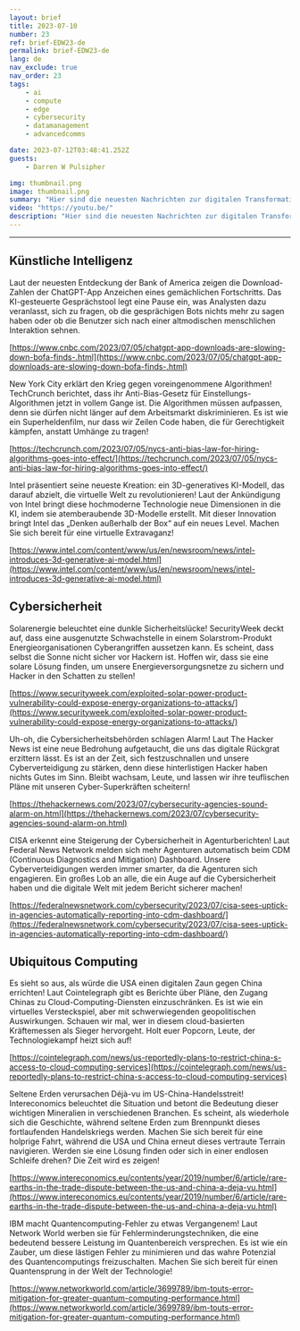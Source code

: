```yaml
---
layout: brief
title: 2023-07-10
number: 23
ref: brief-EDW23-de
permalink: brief-EDW23-de
lang: de
nav_exclude: true
nav_order: 23
tags:
    - ai
    - compute
    - edge
    - cybersecurity
    - datamanagement
    - advancedcomms

date: 2023-07-12T03:48:41.252Z
guests:
    - Darren W Pulsipher

img: thumbnail.png
image: thumbnail.png
summary: "Hier sind die neuesten Nachrichten zur digitalen Transformation vom 10. Juli 2023. Der anhaltende Handelskrieg beginnt sich auf Cloud-Dienste auszuwirken. Darüber hinaus gibt es Spekulationen, dass das Hype um generative KI möglicherweise nachlässt. Auf dem Gebiet der Cybersicherheit gibt es Bedenken, ob wir genug tun, um den bösartigen Akteuren einen Schritt voraus zu sein."
video: "https://youtu.be/"
description: "Hier sind die neuesten Nachrichten zur digitalen Transformation vom 10. Juli 2023. Der anhaltende Handelskrieg beginnt sich auf Cloud-Dienste auszuwirken. Darüber hinaus gibt es Spekulationen, dass das Hype um generative KI möglicherweise nachlässt. Auf dem Gebiet der Cybersicherheit gibt es Bedenken, ob wir genug tun, um den bösartigen Akteuren einen Schritt voraus zu sein."
---
```






---

## Künstliche Intelligenz

Laut der neuesten Entdeckung der Bank of America zeigen die Download-Zahlen der ChatGPT-App Anzeichen eines gemächlichen Fortschritts. Das KI-gesteuerte Gesprächstool legt eine Pause ein, was Analysten dazu veranlasst, sich zu fragen, ob die gesprächigen Bots nichts mehr zu sagen haben oder ob die Benutzer sich nach einer altmodischen menschlichen Interaktion sehnen.

[https://www.cnbc.com/2023/07/05/chatgpt-app-downloads-are-slowing-down-bofa-finds-.html](https://www.cnbc.com/2023/07/05/chatgpt-app-downloads-are-slowing-down-bofa-finds-.html)

New York City erklärt den Krieg gegen voreingenommene Algorithmen! TechCrunch berichtet, dass ihr Anti-Bias-Gesetz für Einstellungs-Algorithmen jetzt in vollem Gange ist. Die Algorithmen müssen aufpassen, denn sie dürfen nicht länger auf dem Arbeitsmarkt diskriminieren. Es ist wie ein Superheldenfilm, nur dass wir Zeilen Code haben, die für Gerechtigkeit kämpfen, anstatt Umhänge zu tragen!

[https://techcrunch.com/2023/07/05/nycs-anti-bias-law-for-hiring-algorithms-goes-into-effect/](https://techcrunch.com/2023/07/05/nycs-anti-bias-law-for-hiring-algorithms-goes-into-effect/)

Intel präsentiert seine neueste Kreation: ein 3D-generatives KI-Modell, das darauf abzielt, die virtuelle Welt zu revolutionieren! Laut der Ankündigung von Intel bringt diese hochmoderne Technologie neue Dimensionen in die KI, indem sie atemberaubende 3D-Modelle erstellt. Mit dieser Innovation bringt Intel das „Denken außerhalb der Box“ auf ein neues Level. Machen Sie sich bereit für eine virtuelle Extravaganz!

[https://www.intel.com/content/www/us/en/newsroom/news/intel-introduces-3d-generative-ai-model.html](https://www.intel.com/content/www/us/en/newsroom/news/intel-introduces-3d-generative-ai-model.html)

## Cybersicherheit

Solarenergie beleuchtet eine dunkle Sicherheitslücke! SecurityWeek deckt auf, dass eine ausgenutzte Schwachstelle in einem Solarstrom-Produkt Energieorganisationen Cyberangriffen aussetzen kann. Es scheint, dass selbst die Sonne nicht sicher vor Hackern ist. Hoffen wir, dass sie eine solare Lösung finden, um unsere Energieversorgungsnetze zu sichern und Hacker in den Schatten zu stellen!

[https://www.securityweek.com/exploited-solar-power-product-vulnerability-could-expose-energy-organizations-to-attacks/](https://www.securityweek.com/exploited-solar-power-product-vulnerability-could-expose-energy-organizations-to-attacks/)

Uh-oh, die Cybersicherheitsbehörden schlagen Alarm! Laut The Hacker News ist eine neue Bedrohung aufgetaucht, die uns das digitale Rückgrat erzittern lässt. Es ist an der Zeit, sich festzuschnallen und unsere Cyberverteidigung zu stärken, denn diese hinterlistigen Hacker haben nichts Gutes im Sinn. Bleibt wachsam, Leute, und lassen wir ihre teuflischen Pläne mit unseren Cyber-Superkräften scheitern!

[https://thehackernews.com/2023/07/cybersecurity-agencies-sound-alarm-on.html](https://thehackernews.com/2023/07/cybersecurity-agencies-sound-alarm-on.html)

CISA erkennt eine Steigerung der Cybersicherheit in Agenturberichten! Laut Federal News Network melden sich mehr Agenturen automatisch beim CDM (Continuous Diagnostics and Mitigation) Dashboard. Unsere Cyberverteidigungen werden immer smarter, da die Agenturen sich engagieren. Ein großes Lob an alle, die ein Auge auf die Cybersicherheit haben und die digitale Welt mit jedem Bericht sicherer machen!

[https://federalnewsnetwork.com/cybersecurity/2023/07/cisa-sees-uptick-in-agencies-automatically-reporting-into-cdm-dashboard/](https://federalnewsnetwork.com/cybersecurity/2023/07/cisa-sees-uptick-in-agencies-automatically-reporting-into-cdm-dashboard/)

## Ubiquitous Computing

Es sieht so aus, als würde die USA einen digitalen Zaun gegen China errichten! Laut Cointelegraph gibt es Berichte über Pläne, den Zugang Chinas zu Cloud-Computing-Diensten einzuschränken. Es ist wie ein virtuelles Versteckspiel, aber mit schwerwiegenden geopolitischen Auswirkungen. Schauen wir mal, wer in diesem cloud-basierten Kräftemessen als Sieger hervorgeht. Holt euer Popcorn, Leute, der Technologiekampf heizt sich auf!

[https://cointelegraph.com/news/us-reportedly-plans-to-restrict-china-s-access-to-cloud-computing-services](https://cointelegraph.com/news/us-reportedly-plans-to-restrict-china-s-access-to-cloud-computing-services)

Seltene Erden verursachen Déjà-vu im US-China-Handelsstreit! Intereconomics beleuchtet die Situation und betont die Bedeutung dieser wichtigen Mineralien in verschiedenen Branchen. Es scheint, als wiederhole sich die Geschichte, während seltene Erden zum Brennpunkt dieses fortlaufenden Handelskriegs werden. Machen Sie sich bereit für eine holprige Fahrt, während die USA und China erneut dieses vertraute Terrain navigieren. Werden sie eine Lösung finden oder sich in einer endlosen Schleife drehen? Die Zeit wird es zeigen!

[https://www.intereconomics.eu/contents/year/2019/number/6/article/rare-earths-in-the-trade-dispute-between-the-us-and-china-a-deja-vu.html](https://www.intereconomics.eu/contents/year/2019/number/6/article/rare-earths-in-the-trade-dispute-between-the-us-and-china-a-deja-vu.html)

IBM macht Quantencomputing-Fehler zu etwas Vergangenem! Laut Network World werben sie für Fehlerminderungstechniken, die eine bedeutend bessere Leistung im Quantenbereich versprechen. Es ist wie ein Zauber, um diese lästigen Fehler zu minimieren und das wahre Potenzial des Quantencomputings freizuschalten. Machen Sie sich bereit für einen Quantensprung in der Welt der Technologie!

[https://www.networkworld.com/article/3699789/ibm-touts-error-mitigation-for-greater-quantum-computing-performance.html](https://www.networkworld.com/article/3699789/ibm-touts-error-mitigation-for-greater-quantum-computing-performance.html)


